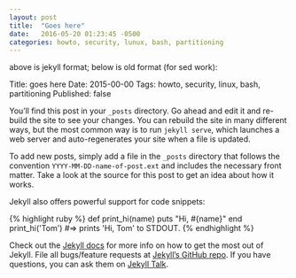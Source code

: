 ```yaml
---
layout: post
title: 	"Goes here"
date:	2016-05-20 01:23:45 -0500
categories: howto, security, lunux, bash, partitioning
---
```


above is jekyll format; below is old format (for sed work):

Title: goes here
Date: 2015-00-00
Tags: howto, security, linux, bash, partitioning
Published: false



You’ll find this post in your `_posts` directory. Go ahead and edit it and re-build the
site to see your changes. You can rebuild the site in many different ways, but the most
common way is to run `jekyll serve`, which launches a web server and auto-regenerates
your site when a file is updated.

To add new posts, simply add a file in the `_posts` directory that follows the convention
`YYYY-MM-DD-name-of-post.ext` and includes the necessary front matter. Take a look at the
source for this post to get an idea about how it works.

Jekyll also offers powerful support for code snippets:

{% highlight ruby %}
def print_hi(name)
  puts "Hi, #{name}"
end
print_hi('Tom')
#=> prints 'Hi, Tom' to STDOUT.
{% endhighlight %}

Check out the [Jekyll docs][jekyll-docs] for more info on how to get the most out of Jekyll. File all bugs/feature requests at [Jekyll’s GitHub repo][jekyll-gh]. If you have questions, you can ask them on [Jekyll Talk][jekyll-talk].

[jekyll-docs]: http://jekyllrb.com/docs/home
[jekyll-gh]:   https://github.com/jekyll/jekyll
[jekyll-talk]: https://talk.jekyllrb.com/
